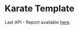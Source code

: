 # Karate Template

Last API - Report available [here](https://richardalcalacuba.github.io/demotesting/).
